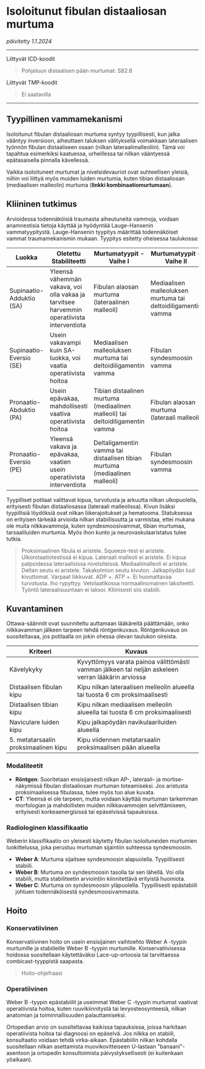 # Isoloitunut fibulan distaaliosan murtuma
*päivitetty 1.1.2024*

---

Liittyvät ICD-koodit
> Pohjeluun distaalisen pään murtumat: S82.6

Liittyvät TMP-koodit
> Ei saatavilla

---

## Tyypillinen vammamekanismi
Isoloitunut fibulan distaaliosan murtuma syntyy tyypillisesti, kun jalka vääntyy inversioon, aiheuttaen taluksen välityksellä voimakkaan lateraalisen työnnön fibulan distaaliseen osaan (nilkan lateraalimalleoliin). Tämä voi tapahtua esimerkiksi kaatuessa, urheillessa tai nilkan vääntyessä epätasaisella pinnalla kävellessä.

Vaikka isoloituneet murtumat ja nivelsidevauriot ovat suhteellisen yleisiä, niihin voi liittyä myös muiden luiden murtumia, kuten tibian distaaliosan (mediaalisen malleolin) murtuma (**linkki kombinaatiomurtumaan**).

## Kliininen tutkimus
Arvioidessa todennäköisiä traumasta aiheutuneita vammoja, voidaan anamnestisia tietoja käyttää ja hyödyntää Lauge-Hansenin vammatyypitystä. Lauge-Hansenin tyypitys määrittää todennäköiset vammat traumamekanismin mukaan. Tyypitys esitetty oheisessa taulukossa:

| Luokka                      | Oletettu Stabiliteetti                                      | Murtumatyypit - Vaihe I                                            | Murtumatyypit - Vaihe II                                 | Murtumatyypit - Vaihe III                                  |
|-----------------------------|--------------------------------------------------------------|--------------------------------------------------------------------|----------------------------------------------------------|-------------------------------------------------------------|
| Supinaatio-Adduktio (SA)    | Yleensä vähemmän vakava, voi olla vakaa ja tarvitsee harvemmin operatiivista interventiota                      | Fibulan alaosan murtuma (lateraalinen malleoli)                        | Mediaalisen malleoluksen murtuma tai deltoidiligamentin vamma  | -                                                           |
| Supinaatio-Eversio (SE)     | Usein vakavampi kuin SA-luokka, voi vaatia operatiivista hoitoa                | Mediaalisen malleoluksen murtuma tai deltoidiligamentin vamma      | Fibulan syndesmoosin vamma                               | Korkea Fibulan murtuma              |
| Pronaatio-Abduktio (PA)     | Usein epävakaa, mahdollisesti vaativa operatiivista hoitoa   | Tibian distaalinen murtuma (mediaalinen malleoli) tai deltoidiligamentin vamma      | Fibulan alaosan murtuma (lateraali malleoli)              | -                                                           |
| Pronaatio-Eversio (PE)      | Yleensä vakava ja epävakaa, vaatien usein operatiivista interventiota | Deltaligamentin vamma tai distaalisen tibian murtuma (mediaalinen malleoli)      | Fibulan syndesmoosin vamma                               | Korkean syndesmoosin vamma tai tibian distaaliosan (takakolmio) murtuma        |

Tyypilliset potilaat valittavat kipua, turvotusta ja arkuutta nilkan ulkopuolella, erityisesti fibulan distaaliosassa (lateraali malleolissa). Kivun lisäksi tyypillisiä löydöksiä ovat nilkan liikerajoitukset ja hematooma. Statuksessa on erityisen tärkeää arvioida nilkan stabiilisuutta ja varmistaa, ettei mukana ole muita nilkkavammoja, kuten syndesmoosivammat, tibian murtumaa, tarsaaliluiden murtumia. Myös ihon kunto ja neurovaskulaaristatus tulee tutkia.

> Proksimaalinen fibula ei aristele. Squeeze-test ei aristele. Ulkorotaatiotestissä ei kipua. Lateraali malleoli ei aristele. Ei kipua palpoidessa lateraalisissa nivelsiteissä. Mediaalimalleoli ei aristele. Deltan seutu ei aristele. Takakolmion seutu kivuton. Jalkapöydän luut kivuttomat. Varpaat liikkuvat. ADP +. ATP +. Ei huomattavaa turvotusta. Iho rypyttyy. Vetolaatikossa normaalinomainen laksiteetti. Työntö lateraalisuuntaan ei laksoi. Kliinisesti siis stabiili.

## Kuvantaminen
Ottawa-säännöt ovat suunniteltu auttamaan lääkäreitä päättämään, onko nilkkavamman jälkeen tarpeen tehdä röntgenkuvaus. Röntgenkuvaus on suositeltavaa, jos potilaalla on jokin ohessa olevan taulukon oireista. 

| Kriteeri | Kuvaus |
|----------|--------|
| Kävelykyky | Kyvyttömyys varata painoa välittömästi vamman jälkeen tai neljän askeleen verran lääkärin arviossa |
| Distaalisen fibulan kipu | Kipu nilkan lateraalisen melleolin alueella tai tuosta 6 cm proksimaalisesti |
| Distaalisen tibian kipu | Kipu nilkan mediaalisen melleolin alueella tai tuosta 6 cm proksimaalisesti |
| Naviculare luiden kipu | Kipu jalkapöydän navikulaariluiden alueella |
| 5. metatarsaalin proksimaalinen kipu | Kipu viidennen metatarsaalin proksimaalisen pään alueella |

### Modaliteetit
- **Röntgen**: Suoritetaan ensisijaisesti nilkan AP-, lateraali- ja mortise-näkymissä fibulan distaaliosan murtuman toteamiseksi. Jos aristusta proksimaalisessa fibulassa, tulee myös tuo alue kuvata.
- **CT**: Yleensä ei ole tarpeen, mutta voidaan käyttää murtuman tarkemman morfologian ja mahdollisten muiden nilkkavammojen selvittämiseen, erityisesti korkeaenergisissä tai epäselvissä tapauksissa.

### Radiologinen klassifikaatio
Weberin klassifikaatio on yleisesti käytetty fibulan isoloituneiden murtumien luokittelussa, joka perustuu murtuman sijaintiin suhteessa syndesmoosiin.
- **Weber A**: Murtuma sijaitsee syndesmoosin alapuolella. Tyypillisesti stabiili.
- **Weber B**: Murtuma on syndesmoosin tasolla tai sen lähellä. Voi olla stabiili, mutta stabiliteetin arviointiin kiinnitettävä erityistä huomiota.
- **Weber C**: Murtuma on syndesmoosin yläpuolella. Tyypillisesti epästabiili johtuen todennäköisestä syndesmoosivammasta.

## Hoito
### Konservatiivinen
Konservatiivinen hoito on usein ensisijainen vaihtoehto Weber A -tyypin murtumille ja stabiileille Weber B -tyypin murtumille. Konservatiivisessa hoidossa suositellaan käytettäväksi Lace-up-ortoosia tai tarvittaessa combicast-tyyppistä saapasta.

> Hoito-ohjefraasi

### Operatiivinen
Weber B -tyypin epästabiilit ja useimmat Weber C -tyypin murtumat vaativat operatiivista hoitoa, kuten ruuvikiinnitystä tai levyosteosynteesiä, nilkan anatomian ja toiminnallisuuden palauttamiseksi.

Ortopedian arvio on suositeltavaa kaikissa tapauksissa, joissa harkitaan operatiivista hoitoa tai diagnoosi on epäselvä. Jos nilkka on stabiili, konsultaatio voidaan tehdä virka-aikaan. Epästabiilin nilkan kohdalla suositellaan nilkan asettamista muovikovitteiseen U-lastaan "banaani"-asentoon ja ortopedin konsultoimista päivystyksellisesti (ei kuitenkaan yöaikaan).
